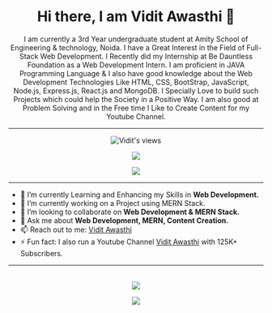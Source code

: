 
<h1 align='center'>Hi there, I am Vidit Awasthi 👋</h1>

<p align="center">I am currently a 3rd Year undergraduate student at Amity School of Engineering & technology, Noida. I have a Great Interest in the Field of Full-Stack Web Development. I Recently did my Internship at Be Dauntless Foundation as a Web Development Intern. I am proficient in JAVA Programming Language & I also have good knowledge about the Web Development Technologies Like HTML, CSS, BootStrap, JavaScript, Node.js, Express.js, React.js and MongoDB. I Specially Love to build such Projects which could help the Society in a Positive Way. I am also good at Problem Solving and in the Free time I Like to Create Content for my Youtube Channel.
</p>

<hr style="height:2px;border-width:0;color:gray;background-color:gray">


<div align='center'>
 
![Vidit's views](https://komarev.com/ghpvc/?username=ViditAwasthi)

</div>
<div align ='center'>
<!-- <p align='center'> -->
<!--  https://cdn.jsdelivr.net/npm/simple-icons@3.0.1/icons/linkedin.svg -->
<a href="https://www.linkedin.com/in/vidit-awasthi-768010195/" target="_blank"><img src="https://img.shields.io/badge/LinkedIn-0077B5?style=for-the-badge&logo=linkedin&logoColor=white">
<!--  &nbsp; &nbsp;  &nbsp; &nbsp; -->
<!--  <a href="https://www.linkedin.com/in/vidit-awasthi-768010195/" target="_blank">img src="https://img.shields.io/badge/Gmail-D14836?style=for-the-badge&logo=gmail&logoColor=white"> --> 
 

 
  <a href="https://www.instagram.com/vidit_awasthi/?hl=en" target="_blank"><img src="https://img.shields.io/badge/Instagram-E4405F?style=for-the-badge&logo=instagram&logoColor=white" ></a>
  
 
 
<!-- </p> -->
 </div>
<hr style="height:2px;border-width:0;color:gray;background-color:gray">


 
- 🌱 I’m currently Learning and Enhancing my Skills in <strong>Web Development.</strong>
- 🔭 I’m currently working on a Project using MERN Stack.
- 👯 I’m looking to collaborate on <strong>Web Development & MERN Stack.</strong>
- 💬 Ask me about <strong>Web Development, MERN, Content Creation.</strong>
- 📫 Reach out to me: <a href="https://www.linkedin.com/in/vidit-awasthi-768010195/" target="_blank">Vidit Awasthi</a>
- ⚡ Fun fact: I also run a Youtube Channel <a href="https://www.youtube.com/c/ViditAwasthi/featured" target="_blank">Vidit Awasthi</a> with 125K+ Subscribers.

<hr style="height:2px;border-width:0;color:gray;background-color:gray">

<br>

<div align="center">
<img src="https://github-readme-stats.vercel.app/api?username=ViditAwasthi&count_private=true"/>
<!-- ![Vidit's GitHub stats](https://github-readme-stats.vercel.app/api?username=ViditAwasthi&count_private=true) -->
 
<img 
  src="https://github-readme-stats.vercel.app/api/top-langs/?username=ViditAwasthi&langs_count=10&layout=compact"
/>
</div>
<!-- [![Top Langs]()](https://github.com/anuraghazra/github-readme-stats) -->




